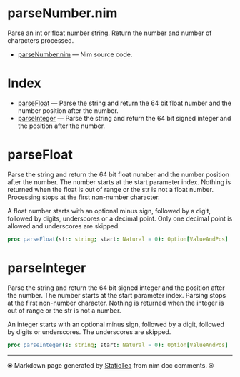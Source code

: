# parseNumber.nim

Parse an int or float number string.  Return the number and number of characters processed.

* [parseNumber.nim](../src/parseNumber.nim) &mdash; Nim source code.
# Index

* [parseFloat](#parsefloat) &mdash; Parse the string and return the 64 bit float number and the
number position after the number.
* [parseInteger](#parseinteger) &mdash; Parse the string and return the 64 bit signed integer and the
position after the number.

# parseFloat

Parse the string and return the 64 bit float number and the
number position after the number. The number starts at the start
parameter index. Nothing is returned when the float is out of
range or the str is not a float number.  Processing stops at the
first non-number character.

A float number starts with an optional minus sign, followed by a
digit, followed by digits, underscores or a decimal point. Only
one decimal point is allowed and underscores are skipped.

```nim
proc parseFloat(str: string; start: Natural = 0): Option[ValueAndPos]
```

# parseInteger

Parse the string and return the 64 bit signed integer and the
position after the number. The number starts at the start parameter
index. Parsing stops at the first non-number character.  Nothing
is returned when the integer is out of range or the str is not a
number.

An integer starts with an optional minus sign, followed by a
digit, followed by digits or underscores. The underscores are
skipped.

```nim
proc parseInteger(s: string; start: Natural = 0): Option[ValueAndPos]
```


---
⦿ Markdown page generated by [StaticTea](https://github.com/flenniken/statictea/) from nim doc comments. ⦿
